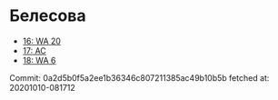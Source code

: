# Белесова
- [16: WA 20](16.md)
- [17: AC](17.md)
- [18: WA 6](18.md)

Commit: 0a2d5b0f5a2ee1b36346c807211385ac49b10b5b
 fetched at: 20201010-081712
